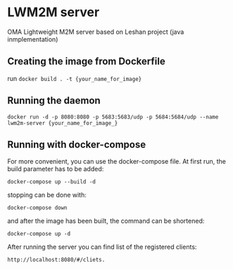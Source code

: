 LWM2M server
===========
OMA Lightweight M2M server based on Leshan project (java inmplementation)


Creating the image from Dockerfile
------------------
run `docker build . -t {your_name_for_image}`


Running the daemon
-----------------

`docker run -d -p 8080:8080 -p 5683:5683/udp -p 5684:5684/udp --name lwm2m-server {your_name_for_image_}`

Running with docker-compose
-----------------

For more convenient, you can use the docker-compose file.
At first run, the build parameter has to be added:

`docker-compose up --build -d`

stopping can be done with:

`docker-compose down`

and after the image has been built, the command can be shortened:

`docker-compose up -d`


After running the server you can find list of the registered clients: 

`http://localhost:8080/#/cliets.`
